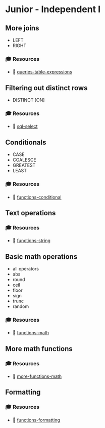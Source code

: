 # Junior - Independent I

## More joins
- LEFT
- RIGHT

### 🎓 Resources
- 📗 [queries-table-expressions](https://www.postgresql.org/docs/11/static/queries-table-expressions.html)

## Filtering out distinct rows
- DISTINCT [ON]

### 🎓 Resources
- 📗 [sql-select](https://www.postgresql.org/docs/11/sql-select.html)

## Conditionals
- CASE
- COALESCE
- GREATEST
- LEAST

### 🎓 Resources
- 📗 [functions-conditional](https://www.postgresql.org/docs/11/static/functions-conditional.html)

## Text operations
### 🎓 Resources
- 📗 [functions-string](https://www.postgresql.org/docs/11/static/functions-string.html)

## Basic math operations
- all operators 
- abs
- round
- ceil
- floor
- sign
- trunc
- random

### 🎓 Resources

- 📗 [functions-math](https://www.postgresql.org/docs/11/static/functions-math.html)

## More math functions
### 🎓 Resources

- 📗 [more-functions-math](https://www.postgresql.org/docs/11/static/functions-math.html)

## Formatting
### 🎓 Resources

- 📗 [functions-formatting](https://www.postgresql.org/docs/11/static/functions-formatting.html)
